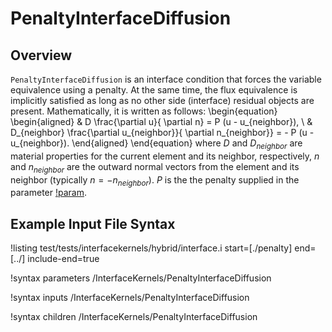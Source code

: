 # PenaltyInterfaceDiffusion

## Overview

`PenaltyInterfaceDiffusion` is an interface condition that forces
the variable equivalence using a penalty. At the same time,
the flux equivalence is implicitly satisfied as long as no other
side (interface) residual objects are present. Mathematically, it is
written as follows:
\begin{equation}
\begin{aligned}
& D \frac{\partial u}{ \partial n} = P (u - u_{neighbor}), \\
& D_{neighbor} \frac{\partial u_{neighbor}}{ \partial n_{neighbor}} = - P (u - u_{neighbor}).
\end{aligned}
\end{equation}
where $D$ and $D_{neighbor}$ are material properties for the current element and
its neighbor, respectively, $n$ and $n_{neighbor}$ are the outward normal vectors
from the element and its neighbor (typically $n = - n_{neighbor})$.
$P$ is the the penalty supplied in the parameter [!param](/InterfaceKernels/PenaltyInterfaceDiffusion/penalty).

## Example Input File Syntax

!listing test/tests/interfacekernels/hybrid/interface.i start=[./penalty] end=[../] include-end=true

!syntax parameters /InterfaceKernels/PenaltyInterfaceDiffusion

!syntax inputs /InterfaceKernels/PenaltyInterfaceDiffusion

!syntax children /InterfaceKernels/PenaltyInterfaceDiffusion
